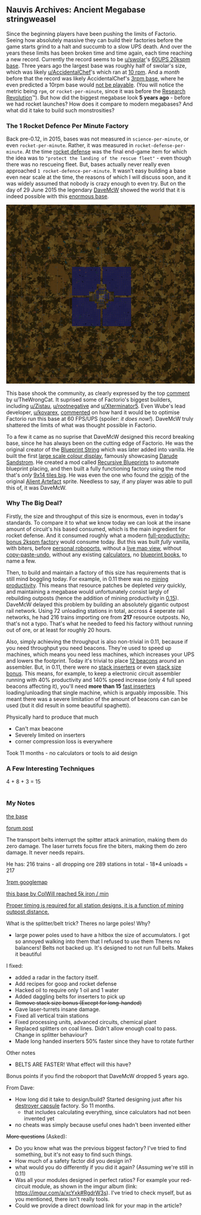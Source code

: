 ## Nauvis Archives: Ancient Megabase <author>stringweasel</author>

Since the beginning players have been pushing the limits of Factorio. Seeing how absolutely massive they can build their factories before the game starts grind to a halt and succumb to a slow UPS death. And over the years these limits has been broken time and time again, each time reaching a new record. Currently the record seems to be [u/swolar](https://www.reddit.com/user/swolar/)'s [60UPS 20kspm base](https://www.reddit.com/r/technicalfactorio/comments/gels6c/20k_spm_hybrid_megabase/). Three years ago the largest base was roughly half of swolar's size, which was likely [u/AccidentalChef](https://www.reddit.com/user/AccidentalChef/)'s which ran at [10 rpm](https://www.reddit.com/r/factorio/comments/5osdaa/my_first_gigafactory_10_rockets_per_minute/?utm_source=share&utm_medium=web2x&context=3). And a *month* before that the record was likely AccidentalChef's [3rpm base](https://www.reddit.com/r/factorio/comments/5jntq4/train_based_3_rocket_per_minute_factory/), where he even predicted a 10rpm base would [not be playable](https://www.reddit.com/r/factorio/comments/5jntq4/train_based_3_rocket_per_minute_factory/dbihbkr?utm_source=share&utm_medium=web2x&context=3). (You will notice the metric being `rpm`, or `rocket-per-minute`, since it was before the [Research Revolution](https://www.factorio.com/blog/post/fff-159)™). But how did the biggest megabase look **5 years ago** - before we had rocket launches? How does it compare to modern megabases? And what did it take to build such monstrosities?

### The 1 Rocket Defence Per Minute Factory

Back pre-0.12, in 2015, bases was not measured in `science-per-minute`, or even `rocket-per-minute`. Rather, it was measured in `rocket-defense-per-minute`. At the time [rocket defense](https://wiki.factorio.com/Rocket_defense) was the final end-game item for which the idea was to `"protect the landing of the rescue fleet"` - even though there was no rescueing fleet. But, bases actually never really even approached `1 rocket-defence-per-minute`. It wasn’t easy building a base even near scale at the time, the reasons of which I will discuss soon, and it was widely assumed that nobody is crazy enough to even try. But on the day of 29 June 2015 the legendary [DaveMcW](https://www.reddit.com/user/DaveMcW/) showed the world that it is indeed possible with this [enormous base](https://www.reddit.com/r/factorio/comments/3biwcf/one_minute_rocket_defense/).

![](media/base_entire_map.jpg "1 Rocket Defense Per Minute by DaveMcW")

This base shook the community, as clearly expressed by the top [comment](https://www.reddit.com/r/factorio/comments/3biwcf/one_minute_rocket_defense/csmijcz?utm_source=share&utm_medium=web2x&context=3) by u/TheWrongCat. It suprised some of Factorio's biggest builders, including [u/Zistau](https://www.reddit.com/r/factorio/comments/3biwcf/one_minute_rocket_defense/csmk0he?utm_source=share&utm_medium=web2x&context=3), [u/rootnegative](https://www.reddit.com/r/factorio/comments/3biwcf/one_minute_rocket_defense/csmw6iv?utm_source=share&utm_medium=web2x&context=3) and [u/Xterminator5](https://www.reddit.com/r/factorio/comments/3biwcf/one_minute_rocket_defense/csn0pk8?utm_source=share&utm_medium=web2x&context=3). Even Wube's lead developer, [u/kovarex](https://www.reddit.com/user/kovarex/), [commented](https://www.reddit.com/r/factorio/comments/3biwcf/one_minute_rocket_defense/csnfvg8?utm_source=share&utm_medium=web2x&context=3) on how hard it would be to optimise Factorio run this base at 60 FPS/UPS (spoiler: *it does now!*). DaveMcW truly shattered the limits of what was thought possible in Factorio.

To a few it came as no suprise that DaveMcW designed this record breaking base, since he has always been on the cutting edge of Factorio. He was the original creator of the [Blueprint String](https://forums.factorio.com/viewtopic.php?f=190&t=6742) which was later added into vanilla. He built the first [large scale colour display](https://www.reddit.com/r/factorio/comments/5dxi3a/factorio_sandstorm/), famously showcasing [Darude Sandstrom](https://youtu.be/mgfwwqwxdxY). He created a mod called [Recursive Blueprints](https://mods.factorio.com/mod/recursive-blueprints) to automate blueprint placing, and then built a fully functioning factory using the mod that's *only* [9x14 tiles big](https://www.reddit.com/r/factorio/comments/6j48q7/9x14_micro_factory_recursive_blueprints/). He was even the one who found the [origin](https://www.reddit.com/r/factorio/comments/526zwk/i_found_the_source_of_the_alien_artifact/) of the original [Alient Artefact](https://alt-f4.blog/ALTF4-6/#alien-artifacts-a-primitive-technology) sprite. Needless to say, if any player was able to pull this of, it was DaveMcW. 

### Why The Big Deal?
Firstly, the size and throughput of this size is enormous, even in today's standards. To compare it to what we know today we can look at the insane amount of circuit's his based consumed, which is the main ingredient for rocket defense. And it consumed roughly what a modern [full-productivity-bonus 2kspm factory](https://kirkmcdonald.github.io/calc.html#zip=fZLLbgMhDEX/hlWQJsluJD7GAWdqlZds0zb9+jJKN02dbCzBuVy/ULgEQVWqm7gECuHoF7+42MPZFaozXjBrwK/OKOKVoUpvrH6/dqmEfnZpeuwxhuPJkWKRAENbAaVWvUTCGtF3iO8rr6dlWQ65bSRK0YSFMinwzYTxDQtFyCbs3NKIT7MO3Z1tX5kHtIgr0zPjbCnGUUYGbbzWkfNDOGDGqDx7ug6u08wUXYkRuPgCG3xTtUUbY4VkM6qCrGiX0Ak5zlV6bqMmeZ2lU38Cfqf4sc/q3r2pY0hg18FAj3d3IKCY5w5sQ2kZeM6+4pPXHTG9qki0VfSf8I/c8d/Pa0l+AA==) would consume today. But this was built *fully* vanilla, with biters, before [personal roboports](https://wiki.factorio.com/Personal_roboport), without a [live map view](https://www.reddit.com/r/factorio/comments/76r746/the_ability_to_zoom_in_on_map_view_and_blueprint/), without [copy-paste-undo](https://www.factorio.com/blog/post/fff-255), without any existing [calculators](https://kirkmcdonald.github.io/), no [blueprint books](https://wiki.factorio.com/Blueprint_book), to name a few.

Then, to build and maintain a factory of this size has requirements that is still mind boggling today. For example, in 0.11 there was no [mining productivity](https://wiki.factorio.com/Mining_productivity_(research)). This means that resource patches be depleted *very* quickly, and maintaining a megabase would unfortunately consist largly of rebuilding outposts (hence the addition of mining productivity in [0.15](https://wiki.factorio.com/Version_history/0.15.0)). DaveMcW delayed this problem by building an absolutely gigantic outpost rail network. Using 72 unloading stations in total, accross 4 seperate rail networks, he had 216 trains importing ore from **217** resource outposts. No, that's not a typo. That's what he needed to feed his factory without running out of ore, or at least for roughly 20 hours.

Also, simply achieving the throughput is also non-trivial in 0.11, because if you need throughput you need beacons. They're used to speed up machines, which means you need less machines, which increases your UPS and lowers the footprint. Today it's trivial to place [12 beacons](https://www.reddit.com/r/factorio/comments/bgf7er/green_circuits_blueprint_uses_12beacon_and_level/) around an assembler. But, in 0.11, there were no [stack inserters](https://wiki.factorio.com/Stack_inserter) or even [stack size bonus](https://wiki.factorio.com/Roadmap/History#Factorio_0.13_.28June_27th_2016.29). This means, for example, to keep a electronic circuit assembler running with 40% productivity and 140% speed increase (only 4 full speed beacons affecting it), you'll need **more than 15** [fast inserters](https://wiki.factorio.com/Inserters) loading/unloading that single machine, which is arguably impossible. This meant there was a severe limitation of the amount of beacons can can be used (but it did result in some beautiful spaghetti).

Physically hard to produce that much
  - Can't max beacone
  - Severely limited on inserters
  - corner compression loss is everywhere

Took 11 months - no calculators or tools to aid design

### A Few Interesting Techniques

4 + 8 + 3 = 15



#

### My Notes

[the base](https://www.reddit.com/r/factorio/comments/3biwcf/one_minute_rocket_defense/)

[forum post](https://forums.factorio.com/viewtopic.php?t=13269)

The transport belts interrupt the spitter attack animation, making them do zero damage. The laser turrets focus fire the biters, making them do zero damage. It never needs repairs.

He has:
216 trains - all dropping ore
289 stations in total - 18*4 unloads = 217

[1rpm googlemap](https://www.reddit.com/r/factorio/comments/3bp4hx/one_minute_rocket_defense_google_map/)

[this base by ColWill reached 5k iron / min](https://www.youtube.com/watch?v=IuRdFCvwzJE&ab_channel=ColonelWill)


[Proper timing is required for all station designs, it is a function of mining outpost distance.](https://www.reddit.com/r/factorio/comments/3biwcf/one_minute_rocket_defense/cso0nwl?utm_source=share&utm_medium=web2x&context=3)

What is the splitter/belt trick?
Theres no large poles! Why?
 - large power poles used to have a hitbox the size of accumulators. I got so annoyed walking into them that I refused to use them
Theres no balancers!
Belts not backed up. It's designed to not run full belts. Makes it beautiful

I fixed:
- added a radar in the factory itself.
- Add recipes for goop and rocket defense
- Hacked oil to require only 1 oil and 1 water
- Added daggling belts for inserters to pick up    
- ~~Remove stack size bonus (Except for long-handed)~~
- Gave laser-turrets insane damage.
- Fixed all vertical train stations
- Fixed processing units, advanced circuits, chemical plant
- Replaced splitters on coal lines. Didn't allow enough coal to pass. Change in splitter behaviour?
- Made long handed inserters 50% faster since they have to rotate further

Other notes
- BELTS ARE FASTER! What effect will this have?


Bonus points if you find the roboport that DaveMcW dropped 5 years ago.

From Dave:
- How long did it take to design/build? Started designing just after his [destroyer capsule](https://forums.factorio.com/viewtopic.php?f=202&t=4936) factory. So 11 months.
  - that includes calculating everything, since calculators had not been invented yet  
- no cheats was simply because useful ones hadn't been invented either



~~More questions~~ (Asked):
- Do you know what was the previous biggest factory? I've tried to find something, but it's not easy to find such things.
- How much of a safety factor did you design in?
- what would you do differently if you did it again? (Assuming we're still in 0.11) 
- Was all your modules designed in perfect ratios? For example your red-circuit module, as shown in the imgur album (link: https://imgur.com/a/xcYxk#RgdrW3s). I've tried to check myself, but as you mentioned, there isn't really tools.
- Could we provide a direct download link for your map in the article?
